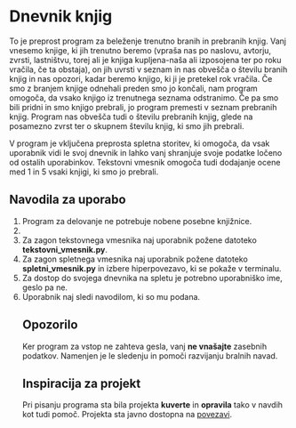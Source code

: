 # Dnevnik knjig #

To je preprost program za beleženje trenutno branih in prebranih knjig. Vanj vnesemo knjige, ki jih trenutno beremo (vpraša nas po naslovu, avtorju, zvrsti, lastništvu, torej ali je knjiga kupljena-naša ali izposojena ter po roku vračila, če ta obstaja), on jih uvrsti v seznam in nas obvešča o številu branih knjig in nas opozori, kadar beremo knjigo, ki ji je pretekel rok vračila. Če smo z branjem knjige odnehali preden smo jo končali, nam program omogoča, da vsako knjigo iz trenutnega seznama odstranimo. Če pa smo bili pridni in smo knjigo prebrali, jo program premesti v seznam prebranih knjig. Program nas obvešča tudi o številu prebranih knjig, glede na posamezno zvrst ter o skupnem številu knjig, ki smo jih prebrali. 

V program je vključena preprosta spletna storitev, ki omogoča, da vsak uporabnik vidi le svoj dnevnik in lahko vanj shranjuje svoje podatke ločeno od ostalih uporabinkov. Tekstovni vmesnik omogoča tudi dodajanje ocene med 1 in 5 vsaki knjigi, ki smo jo prebrali.

## Navodila za uporabo ##
<ol>
    <li> Program za delovanje ne potrebuje nobene posebne knjižnice. <li>
    <li> Za zagon tekstovnega vmesnika naj uporabnik požene datoteko <b>tekstovni_vmesnik.py</b>.
    <li> Za zagon spletnega vmesnika naj uporabnik požene datoteko <b>spletni_vmesnik.py</b> in izbere hiperpovezavo, ki se pokaže v terminalu.
    <li> Za dostop do svojega dnevnika na spletu je potrebno uporabniško ime, geslo pa ne.
    <li> Uporabnik naj sledi navodilom, ki so mu podana.

## Opozorilo ##

Ker program za vstop ne zahteva gesla, vanj <b>ne vnašajte</b> zasebnih podatkov. Namenjen je le sledenju in pomoči razvijanju bralnih navad.

## Inspiracija za projekt ##

Pri pisanju programa sta bila projekta <b>kuverte</b> in <b>opravila</b> tako v navdih kot tudi pomoč. Projekta sta javno dostopna na [povezavi](https://github.com/matijapretnar/uvod-v-programiranje). 

